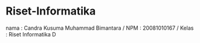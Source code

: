 # Riset-Informatika
nama   : Candra Kusuma Muhammad Bimantara /
NPM    : 20081010167 /
Kelas  : Riset Informatika D

